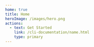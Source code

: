 ```yaml
---
home: true
title: Home
heroImage: /images/hero.png
actions:
  - text: Get Started
    link: /cli-documentation/name.html
    type: primary
---
```

